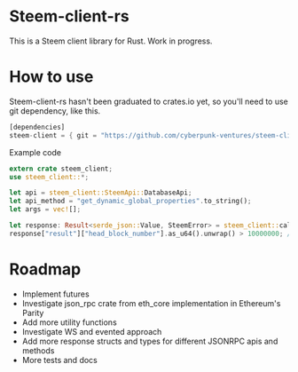 # Steem-client-rs

This is a Steem client library for Rust. Work in progress.

# How to use

Steem-client-rs hasn't been graduated to crates.io yet, so you'll need to use git dependency, like this.

```rust
[dependencies]
steem-client = { git = "https://github.com/cyberpunk-ventures/steem-client-rs" }
```

Example code
```rust
extern crate steem_client;
use steem_client::*;

let api = steem_client::SteemApi::DatabaseApi;
let api_method = "get_dynamic_global_properties".to_string();
let args = vec![];

let response: Result<serde_json::Value, SteemError> = steem_client::call(api, api_method, args);
response["result"]["head_block_number"].as_u64().unwrap() > 10000000; // true
```

# Roadmap

* Implement futures
* Investigate json_rpc crate from eth_core implementation in Ethereum's Parity
* Add more utility functions
* Investigate WS and evented approach
* Add more response structs and types for different JSONRPC apis and methods
* More tests and docs
